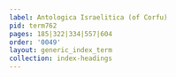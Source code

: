 ```yaml
---
label: Antologica Israelitica (of Corfu)
pid: term762
pages: 185|322|334|557|604
order: '0049'
layout: generic_index_term
collection: index-headings
---
```

